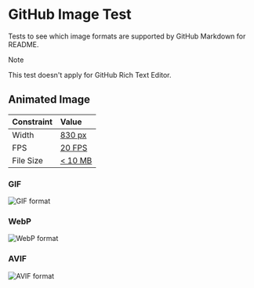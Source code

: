 # GitHub Image Test

Tests to see which image formats are supported by GitHub Markdown for README.

> [!NOTE]
> This test doesn't apply for GitHub Rich Text Editor.

## Animated Image

| **Constraint**    | **Value**  |
| :---------------- | :--------- |
| Width     | [830 px](./misc/width.md) |
| FPS       | [20 FPS](https://github.com/ImageOptim/gifski/issues/351) |
| File Size | [< 10 MB](https://github.com/github/docs/blob/2675b8e99f78b83d43907caca3ddb69deee0ce68/content/get-started/writing-on-github/working-with-advanced-formatting/attaching-files.md?plain=1#L47-L49) |

### GIF

![GIF format](./animated/test.gif)

### WebP

![WebP format](./animated/test.webp)

### AVIF

![AVIF format](./animated/test.avif)
